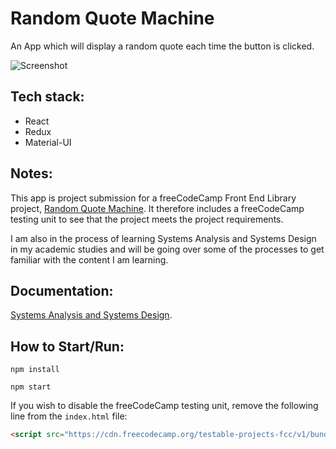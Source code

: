 # Random Quote Machine

An App which will display a random quote each time the button is clicked.

![Screenshot](https://user-images.githubusercontent.com/52622303/73676214-a983bb00-46bc-11ea-9197-0489ded03ca8.png)

## Tech stack:

- React
- Redux
- Material-UI

## Notes:

This app is project submission for a freeCodeCamp Front End Library project, [Random Quote Machine](https://www.freecodecamp.org/learn/front-end-libraries/front-end-libraries-projects/build-a-random-quote-machine). It therefore includes a freeCodeCamp testing unit to see that the project meets the project requirements.

I am also in the process of learning Systems Analysis and Systems Design in my academic studies and will be going over some of the processes to get familiar with the content I am learning.

## Documentation:

[Systems Analysis and Systems Design](https://github.com/martink-rsa/Random-Quote-Machine/wiki).

## How to Start/Run:

`npm install`

`npm start`

If you wish to disable the freeCodeCamp testing unit, remove the following line from the `index.html` file:

```html
<script src="https://cdn.freecodecamp.org/testable-projects-fcc/v1/bundle.js"></script>
```
